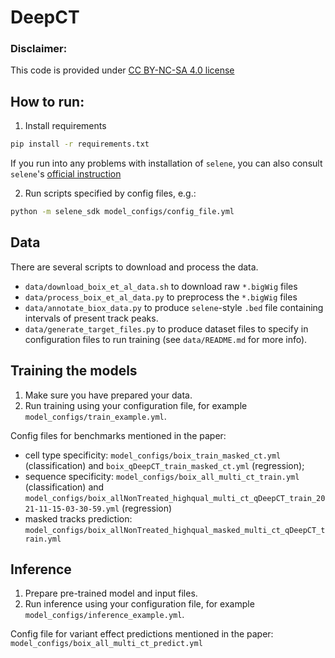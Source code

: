 # DeepCT

### Disclaimer:
This code is provided under [CC BY-NC-SA 4.0 license](https://creativecommons.org/licenses/by-nc-sa/4.0/legalcode.txt)

## How to run:

1. Install requirements
```zsh
pip install -r requirements.txt
```
If you run into any problems with installation of `selene`, you can also consult `selene`'s [official instruction](https://github.com/FunctionLab/selene/blob/master/README.md#installing-selene-from-source)

2. Run scripts specified by config files, e.g.:
```zsh
python -m selene_sdk model_configs/config_file.yml
```

## Data 

There are several scripts to download and process the data.
* `data/download_boix_et_al_data.sh` to download raw `*.bigWig` files
* `data/process_boix_et_al_data.py` to preprocess the `*.bigWig` files
* `data/annotate_biox_data.py` to produce `selene`-style `.bed` file containing intervals of present track peaks.
* `data/generate_target_files.py` to produce dataset files to specify in configuration files to run training (see `data/README.md` for more info).

## Training the models

1. Make sure you have prepared your data.
2. Run training using your configuration file, for example `model_configs/train_example.yml`.

Config files for benchmarks mentioned in the paper:
* cell type specificity: `model_configs/boix_train_masked_ct.yml` (classification) and `boix_qDeepCT_train_masked_ct.yml` (regression);
* sequence specificity: `model_configs/boix_all_multi_ct_train.yml` (classification) and `model_configs/boix_allNonTreated_highqual_multi_ct_qDeepCT_train_2021-11-15-03-30-59.yml` (regression)
* masked tracks prediction: `model_configs/boix_allNonTreated_highqual_masked_multi_ct_qDeepCT_train.yml`

## Inference

1. Prepare pre-trained model and input files.
2. Run inference using your configuration file, for example `model_configs/inference_example.yml`.

Config file for variant effect predictions mentioned in the paper: `model_configs/boix_all_multi_ct_predict.yml`